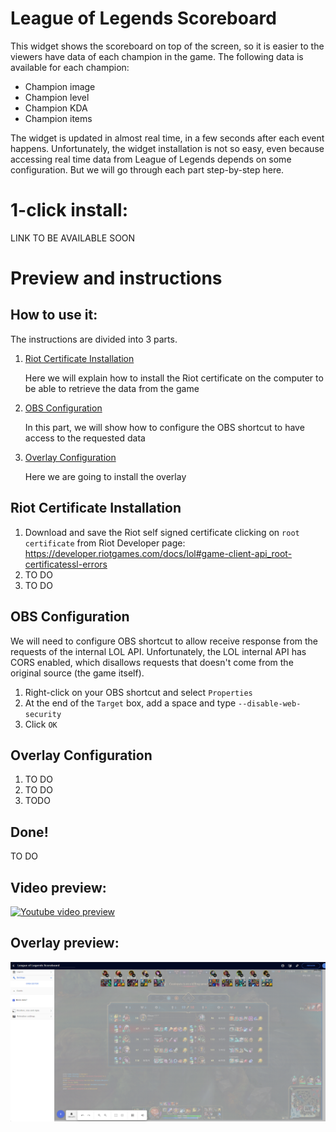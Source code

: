 # League of Legends Scoreboard

This widget shows the scoreboard on top of the screen, so it is easier to the viewers have data of each champion in the game. The following data is available for each champion: 

- Champion image
- Champion level
- Champion KDA
- Champion items

The widget is updated in almost real time, in a few seconds after each event happens.
Unfortunately, the widget installation is not so easy, even because accessing real time data from League of Legends depends on some configuration. But we will go through each part step-by-step here.

# 1-click install: 

LINK TO BE AVAILABLE SOON

# Preview and instructions

## How to use it:

The instructions are divided into 3 parts. 
1. [Riot Certificate Installation](readme.md#riot-certificate-installation)
   
   Here we will explain how to install the Riot certificate on the computer to be able to retrieve the data from the game
   
2. [OBS Configuration](readme.md#obs-configuration)
   
   In this part, we will show how to configure the OBS shortcut to have access to the requested data
   
3. [Overlay Configuration](readme.md#overlay-configuration)
   
   Here we are going to install the overlay

## Riot Certificate Installation 

1. Download and save the Riot self signed certificate clicking on `root certificate` from Riot Developer page: https://developer.riotgames.com/docs/lol#game-client-api_root-certificatessl-errors
2. TO DO
3. TO DO 

## OBS Configuration

 We will need to configure OBS shortcut to allow receive response from the requests of the internal LOL API. Unfortunately, the LOL internal API has CORS enabled, which disallows requests that doesn't come from the original source (the game itself).
 
 1. Right-click on your OBS shortcut and select `Properties`
 2. At the end of the `Target` box, add a space and type `--disable-web-security`
 3. Click `OK`

## Overlay Configuration

1. TO DO
2. TO DO
3. TODO 
     
## Done!

TO DO

## Video preview:
[![Youtube video preview](https://i.imgur.com/T5gFXWR.png)](https://www.youtube.com/watch?v=sXA7VEmf1Bk "Streamelements widget - League of Legends Scoreboard")

## Overlay preview:
![Overlay Preview](/league-of-legends-scoreboard/widget.png)




